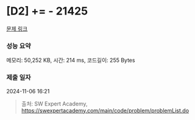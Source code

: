 # [D2] += - 21425 

[문제 링크](https://swexpertacademy.com/main/code/problem/problemDetail.do?contestProbId=AZD8K_UayDoDFAVs) 

### 성능 요약

메모리: 50,252 KB, 시간: 214 ms, 코드길이: 255 Bytes

### 제출 일자

2024-11-06 16:21



> 출처: SW Expert Academy, https://swexpertacademy.com/main/code/problem/problemList.do